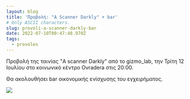 ```yaml
---
layout: blog
title: 'Προβολή: "A Scanner Darkly" + bar'
# Only ASCII characters.
slug: provoli-a-scanner-darkly-bar
date: 2022-07-10T00:47:48.970Z
tags:
  - provoles
---
```

Προβολή της ταινίας "A scanner Darkly" από το gizmo_lab, την Τρίτη 12 Ιουλίου στο κοινωνικό κέντρο Ovradera στις 20:00.

Θα ακολουθήσει bar οικονομικής ενίσχυσης του εγχειρήματος.

![](/images/a-scanner-darkly.jpg)
